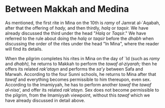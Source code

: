 Between Makkah and Medina
=========================

As mentioned, the first rite in Mina on the 10th is *ramy* of Jamrat
al‑\`Aqabah, after that the offering of *hady,* and then thirdly, *halq*
or *taqsir.* We have already discussed the third under the head "*Halq*
or *Taqsir*." We have referred to the rule about doing the *halq* or
*taqsir* before the *dhabh* when discussing the order of the rites under
the head "In Mina", where the reader will find its details.

When the pilgrim completes his rites in Mina on the day of \`Id (such as
*ramy* and *dhabh),* he returns to Makkah to perform the *tawaf
al‑ziyarah;* then he offers its related *rak'atayn* and performs the
*sa’y* between Safa and Marwah. According to the four Sunni schools, he
returns to Mina after that *tawaf* and everything becomes permissible to
him thereupon, even sex. According to the Imamiyyah, he has to perform
another *tawaf* the *tawaf al‑nisa',* and offer its related *rak'atayn.*
Sex does not become permissible to the pilgrim, from the Imamiyyah
viewpoint, without this *tawaf* which we have already discussed in
detail above.


